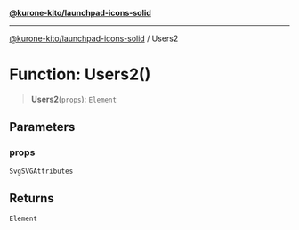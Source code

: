 [**@kurone-kito/launchpad-icons-solid**](../README.md)

***

[@kurone-kito/launchpad-icons-solid](../globals.md) / Users2

# Function: Users2()

> **Users2**(`props`): `Element`

## Parameters

### props

`SvgSVGAttributes`

## Returns

`Element`
